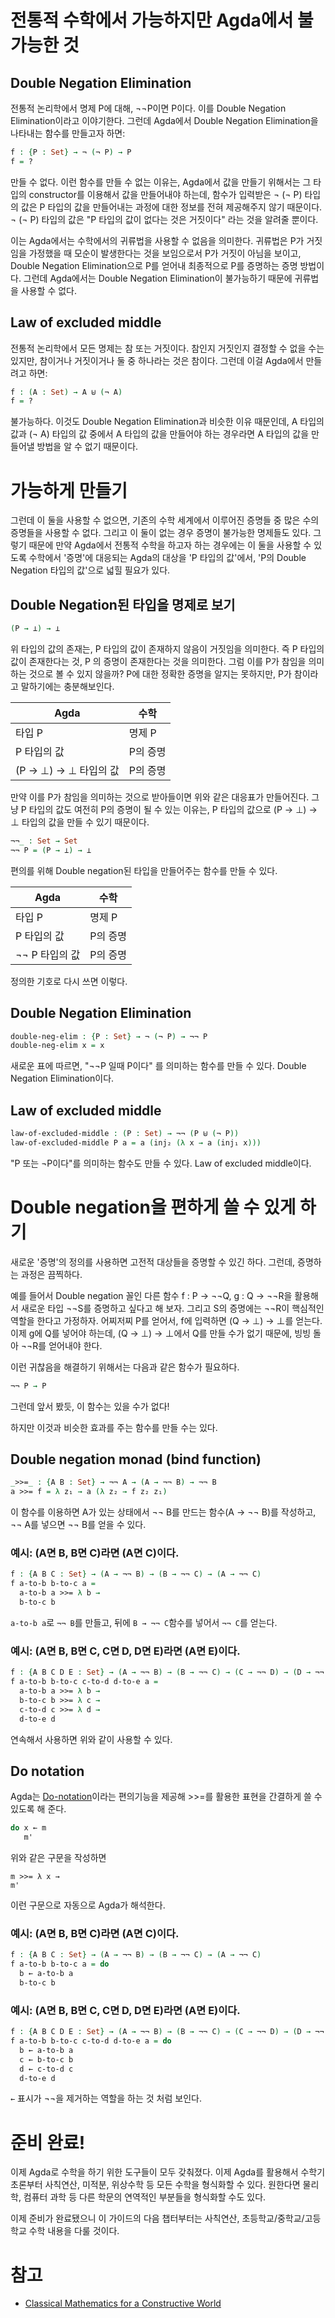 # 전통적 수학에서 가능하지만 Agda에서 불가능한 것
## Double Negation Elimination
전통적 논리학에서 명제 P에 대해, ¬¬P이면 P이다. 이를 Double Negation Elimination이라고 이야기한다. 그런데 Agda에서 Double Negation Elimination을 나타내는 함수를 만들고자 하면:
```agda
f : {P : Set} → ¬ (¬ P) → P
f = ?
```
만들 수 없다. 이런 함수를 만들 수 없는 이유는, Agda에서 값을 만들기 위해서는 그 타입의 constructor를 이용해서 값을 만들어내야 하는데, 함수가 입력받은 ¬ (¬ P) 타입의 값은 P 타입의 값을 만들어내는 과정에 대한 정보를 전혀 제공해주지 않기 때문이다. ¬ (¬ P) 타입의 값은 "P 타입의 값이 없다는 것은 거짓이다" 라는 것을 알려줄 뿐이다.

이는 Agda에서는 수학에서의 귀류법을 사용할 수 없음을 의미한다. 귀류법은 P가 거짓임을 가정했을 때 모순이 발생한다는 것을 보임으로서 P가 거짓이 아님을 보이고, Double Negation Elimination으로 P를 얻어내 최종적으로 P를 증명하는 증명 방법이다. 그런데 Agda에서는 Double Negation Elimination이 불가능하기 때문에 귀류법을 사용할 수 없다.

## Law of excluded middle
전통적 논리학에서 모든 명제는 참 또는 거짓이다. 참인지 거짓인지 결정할 수 없을 수는 있지만, 참이거나 거짓이거나 둘 중 하나라는 것은 참이다. 그런데 이걸 Agda에서 만들려고 하면:
```agda
f : (A : Set) → A ⊎ (¬ A)
f = ?
```
불가능하다. 이것도 Double Negation Elimination과 비슷한 이유 때문인데, A 타입의 값과 (¬ A) 타입의 값 중에서 A 타입의 값을 만들어야 하는 경우라면 A 타입의 값을 만들어낼 방법을 알 수 없기 때문이다.

# 가능하게 만들기
그런데 이 둘을 사용할 수 없으면, 기존의 수학 세계에서 이루어진 증명들 중 많은 수의 증명들을 사용할 수 없다. 그리고 이 둘이 없는 경우 증명이 불가능한 명제들도 있다. 그렇기 때문에 만약 Agda에서 전통적 수학을 하고자 하는 경우에는 이 둘을 사용할 수 있도록 수학에서 '증명'에 대응되는 Agda의 대상을 'P 타입의 값'에서, 'P의 Double Negation 타입의 값'으로 넓힐 필요가 있다.
## Double Negation된 타입을 명제로 보기
```agda
(P → ⊥) → ⊥
```
위 타입의 값의 존재는, P 타입의 값이 존재하지 않음이 거짓임을 의미한다. 즉 P 타입의 값이 존재한다는 것, P 의 증명이 존재한다는 것을 의미한다. 그럼 이를 P가 참임을 의미하는 것으로 볼 수 있지 않을까? P에 대한 정확한 증명을 알지는 못하지만, P가 참이라고 말하기에는 충분해보인다.

|Agda|수학|
|---|---|
|타입 P|명제 P|
|P 타입의 값|P의 증명|
|(P → ⊥) → ⊥ 타입의 값|P의 증명|

만약 이를 P가 참임을 의미하는 것으로 받아들이면 위와 같은 대응표가 만들어진다. 그냥 P 타입의 값도 여전히 P의 증명이 될 수 있는 이유는, P 타입의 값으로 (P → ⊥) → ⊥ 타입의 값을 만들 수 있기 때문이다.

```agda
¬¬_ : Set → Set
¬¬ P = (P → ⊥) → ⊥
```

편의를 위해 Double negation된 타입을 만들어주는 함수를 만들 수 있다.

|Agda|수학|
|---|---|
|타입 P|명제 P|
|P 타입의 값|P의 증명|
|¬¬ P 타입의 값|P의 증명|

정의한 기호로 다시 쓰면 이렇다.

## Double Negation Elimination
```agda
double-neg-elim : {P : Set} → ¬ (¬ P) → ¬¬ P
double-neg-elim x = x
```
새로운 표에 따르면, "¬¬P 일때 P이다" 를 의미하는 함수를 만들 수 있다. Double Negation Elimination이다.

## Law of excluded middle
```agda
law-of-excluded-middle : (P : Set) → ¬¬ (P ⊎ (¬ P))
law-of-excluded-middle P a = a (inj₂ (λ x → a (inj₁ x)))
```
"P 또는 ¬P이다"를 의미하는 함수도 만들 수 있다. Law of excluded middle이다.

# Double negation을 편하게 쓸 수 있게 하기
새로운 '증명'의 정의를 사용하면 고전적 대상들을 증명할 수 있긴 하다. 그런데, 증명하는 과정은 끔찍하다.

예를 들어서 Double negation 꼴인 다른 함수 f : P → ¬¬Q, g : Q → ¬¬R을 활용해서 새로운 타입 ¬¬S를 증명하고 싶다고 해 보자. 그리고 S의 증명에는 ¬¬R이 핵심적인 역할을 한다고 가정하자. 어찌저찌 P를 얻어서, f에 입력하면 (Q → ⊥) → ⊥를 얻는다. 이제 g에 Q를 넣어야 하는데, (Q → ⊥) → ⊥에서 Q를 만들 수가 없기 때문에, 빙빙 돌아 ¬¬R를 얻어내야 한다.

이런 귀찮음을 해결하기 위해서는 다음과 같은 함수가 필요하다.
```agda
¬¬ P → P
```
그런데 앞서 봤듯, 이 함수는 있을 수가 없다!

하지만 이것과 비슷한 효과를 주는 함수를 만들 수는 있다.

## Double negation monad (bind function)
```agda
_>>=_ : {A B : Set} → ¬¬ A → (A → ¬¬ B) → ¬¬ B
a >>= f = λ z₁ → a (λ z₂ → f z₂ z₁)
```

이 함수를 이용하면 A가 있는 상태에서 ¬¬ B를 만드는 함수(A → ¬¬ B)를 작성하고, ¬¬ A를 넣으면 ¬¬ B를 얻을 수 있다.

### 예시: (A면 B, B면 C)라면 (A면 C)이다.
```agda
f : {A B C : Set} → (A → ¬¬ B) → (B → ¬¬ C) → (A → ¬¬ C)
f a-to-b b-to-c a = 
  a-to-b a >>= λ b →
  b-to-c b
```
`a-to-b a`로 `¬¬ B`를 만들고, 뒤에 `B → ¬¬ C`함수를 넣어서 `¬¬ C`를 얻는다.

### 예시: (A면 B, B면 C, C면 D, D면 E)라면 (A면 E)이다.
```agda
f : {A B C D E : Set} → (A → ¬¬ B) → (B → ¬¬ C) → (C → ¬¬ D) → (D → ¬¬ E) → (A → ¬¬ E)
f a-to-b b-to-c c-to-d d-to-e a = 
  a-to-b a >>= λ b →
  b-to-c b >>= λ c →
  c-to-d c >>= λ d →
  d-to-e d
```
연속해서 사용하면 위와 같이 사용할 수 있다.

## Do notation
Agda는 [Do-notation](https://agda.readthedocs.io/en/v2.6.3/language/syntactic-sugar.html#do-notation)이라는 편의기능을 제공해 >>=를 활용한 표현을 간결하게 쓸 수 있도록 해 준다.

```agda
do x ← m
   m'
```
위와 같은 구문을 작성하면
```
m >>= λ x →
m'
```
이런 구문으로 자동으로 Agda가 해석한다.

### 예시: (A면 B, B면 C)라면 (A면 C)이다.
```agda
f : {A B C : Set} → (A → ¬¬ B) → (B → ¬¬ C) → (A → ¬¬ C)
f a-to-b b-to-c a = do 
  b ← a-to-b a
  b-to-c b
```

### 예시: (A면 B, B면 C, C면 D, D면 E)라면 (A면 E)이다.
```agda
f : {A B C D E : Set} → (A → ¬¬ B) → (B → ¬¬ C) → (C → ¬¬ D) → (D → ¬¬ E) → (A → ¬¬ E)
f a-to-b b-to-c c-to-d d-to-e a = do
  b ← a-to-b a
  c ← b-to-c b
  d ← c-to-d c
  d-to-e d
```
`←` 표시가 ¬¬을 제거하는 역할을 하는 것 처럼 보인다.

# 준비 완료!
이제 Agda로 수학을 하기 위한 도구들이 모두 갖춰졌다. 이제 Agda를 활용해서 수학기초론부터 사칙연산, 미적분, 위상수학 등 모든 수학을 형식화할 수 있다. 원한다면 물리학, 컴퓨터 과학 등 다른 학문의 연역적인 부분들을 형식화할 수도 있다.

이제 준비가 완료됐으니 이 가이드의 다음 챕터부터는 사칙연산, 초등학교/중학교/고등학교 수학 내용을 다룰 것이다.

# 참고
- [Classical Mathematics for a Constructive World](https://arxiv.org/ftp/arxiv/papers/1008/1008.1213.pdf)